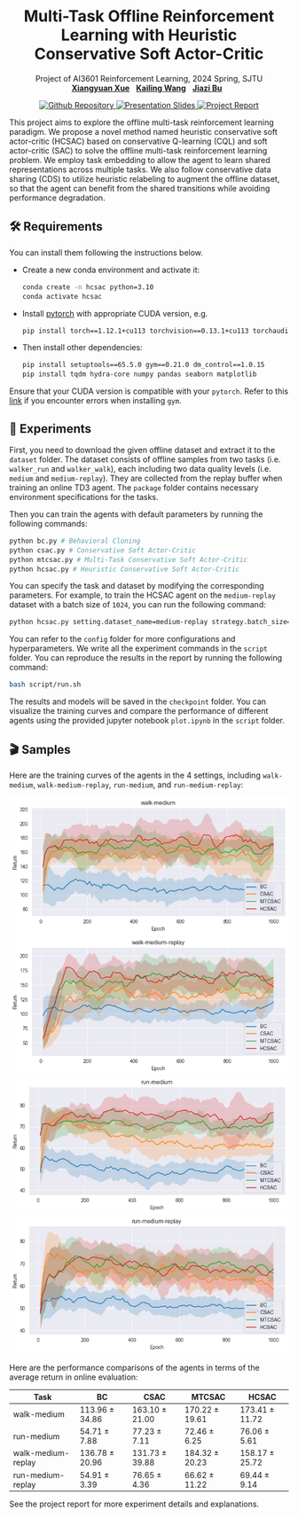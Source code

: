 <h1 align="center">
Multi-Task Offline Reinforcement Learning with Heuristic Conservative Soft Actor-Critic
</h1>
<p align="center">
    Project of AI3601 Reinforcement Learning, 2024 Spring, SJTU
    <br />
    <a href="https://github.com/xxyQwQ"><strong>Xiangyuan Xue</strong></a>
    &nbsp;
    <a href="https://github.com/Loping151"><strong>Kailing Wang</strong></a>
    &nbsp;
    <a href="https://github.com/Bujiazi"><strong>Jiazi Bu</strong></a>
    &nbsp;
</p>
<p align="center">
    <a href="https://github.com/xxyQwQ/hcsac"> <img alt="Github Repository" src="https://img.shields.io/badge/Github-Repository-blue?logo=github&logoColor=blue"> </a>
    <a href="assets/slides.pdf"> <img alt="Presentation Slides" src="https://img.shields.io/badge/Presentation-Slides-green?logo=googlenews&logoColor=green"> </a>
    <a href='assets/report.pdf'> <img alt='Project Report' src='https://img.shields.io/badge/Project-Report-red?style=flat&logo=googlescholar&logoColor=red'> </a>
</p>

This project aims to explore the offline multi-task reinforcement learning paradigm. We propose a novel method named heuristic conservative soft actor-critic (HCSAC) based on conservative Q-learning (CQL) and soft actor-critic (SAC) to solve the offline multi-task reinforcement learning problem. We employ task embedding to allow the agent to learn shared representations across multiple tasks. We also follow conservative data sharing (CDS) to utilize heuristic relabeling to augment the offline dataset, so that the agent can benefit from the shared transitions while avoiding performance degradation.

## 🛠️ Requirements

You can install them following the instructions below.

* Create a new conda environment and activate it:
  
    ```bash
    conda create -n hcsac python=3.10
    conda activate hcsac
    ```

* Install [pytorch](https://pytorch.org/get-started/previous-versions/) with appropriate CUDA version, e.g.
  
    ```bash
    pip install torch==1.12.1+cu113 torchvision==0.13.1+cu113 torchaudio==0.12.1 --extra-index-url https://download.pytorch.org/whl/cu113
    ```

* Then install other dependencies:
  
    ```bash
    pip install setuptools==65.5.0 gym==0.21.0 dm_control==1.0.15
    pip install tqdm hydra-core numpy pandas seaborn matplotlib 
    ```

Ensure that your CUDA version is compatible with your `pytorch`. Refer to this [link](https://stackoverflow.com/questions/76129688/why-is-pip-install-gym-failing-with-python-setup-py-egg-info-did-not-run-succ) if you encounter errors when installing `gym`.

## 🚀 Experiments

First, you need to download the given offline dataset and extract it to the `dataset` folder. The dataset consists of offline samples from two tasks (i.e. `walker_run` and `walker_walk`), each including two data quality levels (i.e. `medium` and `medium-replay`). They are collected from the replay buffer when training an online TD3 agent. The `package` folder contains necessary environment specifications for the tasks.

Then you can train the agents with default parameters by running the following commands:

```bash
python bc.py # Behavioral Cloning
python csac.py # Conservative Soft Actor-Critic
python mtcsac.py # Multi-Task Conservative Soft Actor-Critic
python hcsac.py # Heuristic Conservative Soft Actor-Critic
```

You can specify the task and dataset by modifying the corresponding parameters. For example, to train the HCSAC agent on the `medium-replay` dataset with a batch size of `1024`, you can run the following command:

```bash
python hcsac.py setting.dataset_name=medium-replay strategy.batch_size=1024
```

You can refer to the `config` folder for more configurations and hyperparameters. We write all the experiment commands in the `script` folder. You can reproduce the results in the report by running the following command:

```bash
bash script/run.sh
```

The results and models will be saved in the `checkpoint` folder. You can visualize the training curves and compare the performance of different agents using the provided jupyter notebook `plot.ipynb` in the `script` folder.

## 🎬 Samples

Here are the training curves of the agents in the $4$ settings, including `walk-medium`, `walk-medium-replay`, `run-medium`, and `run-medium-replay`:

![walk-medium](assets/walk_medium.png)
![walk-medium-replay](assets/walk_medium_replay.png)
![run-medium](assets/run_medium.png)
![run-medium-replay](assets/run_medium_replay.png)

Here are the performance comparisons of the agents in terms of the average return in online evaluation:

| Task               | BC             | CSAC           | MTCSAC         | HCSAC          |
|--------------------|----------------|----------------|----------------|----------------|
| walk-medium        | 113.96 ± 34.86 | 163.10 ± 21.00 | 170.22 ± 19.61 | 173.41 ± 11.72 |
| run-medium         | 54.71 ± 7.88   | 77.23 ± 7.11   | 72.46 ± 6.25   | 76.06 ± 5.61   |
| walk-medium-replay | 136.78 ± 20.96 | 131.73 ± 39.88 | 184.32 ± 20.23 | 158.17 ± 25.72 |
| run-medium-replay  | 54.91 ± 3.39   | 76.65 ± 4.36   | 66.62 ± 11.22  | 69.44 ± 9.14   |

See the project report for more experiment details and explanations.
